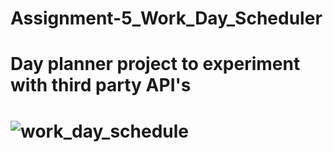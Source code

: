 # Assignment-5_Work_Day_Scheduler
 Day planner project to experiment with third party API's 
===
![work_day_schedule ](https://user-images.githubusercontent.com/16121983/147308415-8c47853b-c6df-48c6-875c-897be12ece18.png)
===
